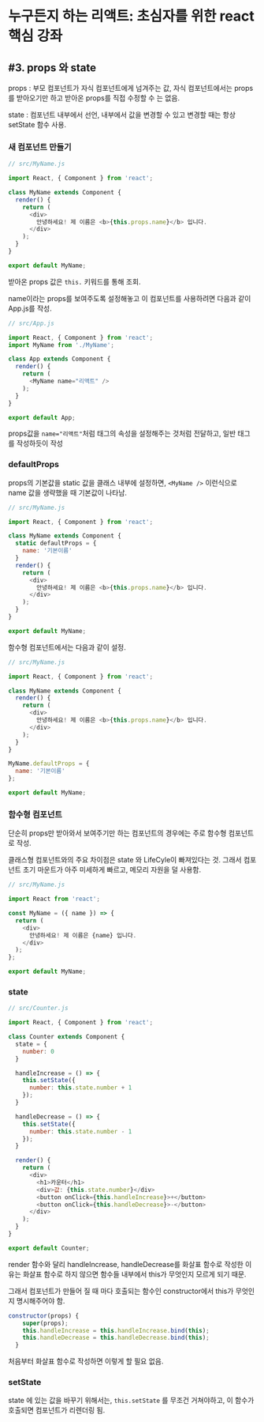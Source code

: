 
# 누구든지 하는 리액트: 초심자를 위한 react 핵심 강좌
## #3. props 와 state

props
: 부모 컴포넌트가 자식 컴포넌트에게 넘겨주는 값, 자식 컴포넌트에서는 props를 받아오기만 하고 받아온 props를 직접 수정할 수 는 없음.

state : 컴포넌트 내부에서 선언, 내부에서 값을 변경할 수 있고 변경할 때는 항상 setState 함수 사용.

### 새 컴포넌트 만들기

```javascript
// src/MyName.js

import React, { Component } from 'react';

class MyName extends Component {
  render() {
    return (
      <div>
        안녕하세요! 제 이름은 <b>{this.props.name}</b> 입니다.
      </div>
    );
  }
}

export default MyName;

```

받아온 props 값은 `this.` 키워드를 통해 조회.

name이라는 props를 보여주도록 설정해놓고 이 컴포넌트를 사용하려면 다음과 같이 App.js를 작성.

```javascript
// src/App.js

import React, { Component } from 'react';
import MyName from './MyName';

class App extends Component {
  render() {
    return (
      <MyName name="리액트" />
    );
  }
}

export default App;

```

props값을 `name="리액트"`처럼 태그의 속성을 설정해주는 것처럼 전달하고, 일반 태그를 작성하듯이 작성

### defaultProps

props의 기본값을 static 값을 클래스 내부에 설정하면, `<MyName />` 이런식으로 name 값을 생략했을 때 기본값이 나타남.

```javascript
// src/MyName.js

import React, { Component } from 'react';

class MyName extends Component {
  static defaultProps = {
    name: '기본이름'
  }
  render() {
    return (
      <div>
        안녕하세요! 제 이름은 <b>{this.props.name}</b> 입니다.
      </div>
    );
  }
}

export default MyName;
```

함수형 컴포넌트에서는 다음과 같이 설정.

```javascript
// src/MyName.js

import React, { Component } from 'react';

class MyName extends Component {
  render() {
    return (
      <div>
        안녕하세요! 제 이름은 <b>{this.props.name}</b> 입니다.
      </div>
    );
  }
}

MyName.defaultProps = {
  name: '기본이름'
};

export default MyName;
```


### 함수형 컴포넌트
단순히 props만 받아와서 보여주기만 하는 컴포넌트의 경우에는 주로 함수형 컴포넌트로 작성.

클래스형 컴포넌트와의 주요 차이점은 state 와 LifeCyle이 빠져있다는 것. 그래서 컴포넌트 초기 마운트가 아주 미세하게 빠르고, 메모리 자원을 덜 사용함.

```javascript
// src/MyName.js

import React from 'react';

const MyName = ({ name }) => {
  return (
    <div>
      안녕하세요! 제 이름은 {name} 입니다.
    </div>
  );
};

export default MyName;
```


### state
```javaScript
// src/Counter.js

import React, { Component } from 'react';

class Counter extends Component {
  state = {
    number: 0
  }

  handleIncrease = () => {
    this.setState({
      number: this.state.number + 1
    });
  }

  handleDecrease = () => {
    this.setState({
      number: this.state.number - 1
    });
  }

  render() {
    return (
      <div>
        <h1>카운터</h1>
        <div>값: {this.state.number}</div>
        <button onClick={this.handleIncrease}>+</button>
        <button onClick={this.handleDecrease}>-</button>
      </div>
    );
  }
}

export default Counter;
```


render 함수와 달리 handleIncrease, handleDecrease를 화살표 함수로 작성한 이유는 화살표 함수로 하지 않으면 함수들 내부에서 this가 무엇인지 모르게 되기 때문.

그래서 컴포넌트가 만들어 질 때 마다 호출되는 함수인 constructor에서 this가 무엇인지 명시해주어야 함.

```javascript
constructor(props) {
    super(props);
    this.handleIncrease = this.handleIncrease.bind(this);
    this.handleDecrease = this.handleDecrease.bind(this);
  }
```

처음부터 화살표 함수로 작성하면 이렇게 할 필요 없음.


### setState
state 에 있는 값을 바꾸기 위해서는, `this.setState` 를 무조건 거쳐야하고, 이 함수가 호출되면 컴포넌트가 리렌더링 됨.
